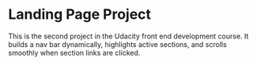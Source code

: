 # Landing Page Project

This is the second project in the Udacity front end development course. It builds a nav bar dynamically,
highlights active sections, and scrolls smoothly when section links are clicked.
